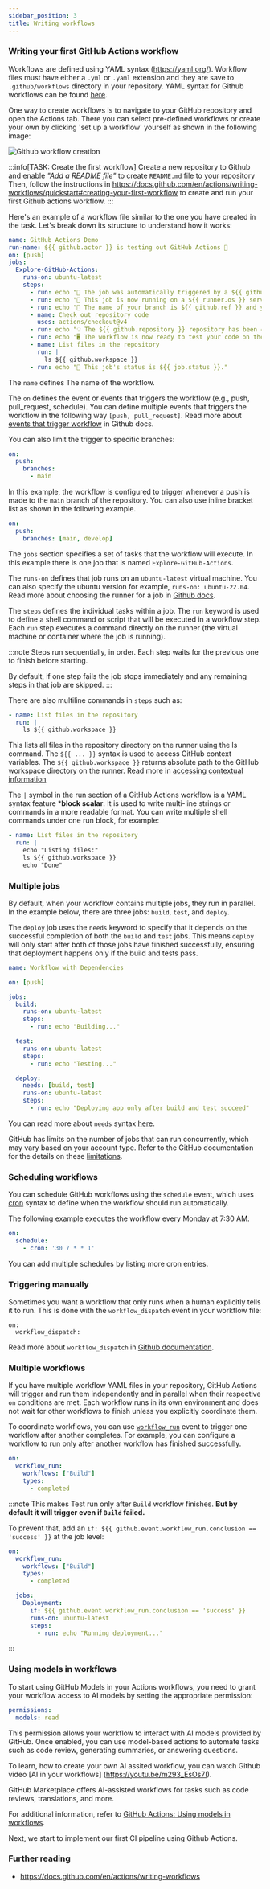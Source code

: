 ```yaml
---
sidebar_position: 3
title: Writing workflows
---
```


### Writing your first GitHub Actions workflow

Workflows are defined using YAML syntax (https://yaml.org/). Workflow files must have either a `.yml` or `.yaml` extension and they are save to `.github/workflows` directory in your repository. YAML syntax for Github workflows can be found [here](https://docs.github.com/en/actions/reference/workflows-and-actions/workflow-syntax).

One way to create workflows is to navigate to your GitHub repository and open the Actions tab. There you can select pre-defined workflows or create your own by clicking 'set up a workflow' yourself as shown in the following image:

![Github workflow creation](./img/github_actions_tab.png)

:::info[TASK: Create the first workflow]
Create a new repository to Github and enable *"Add a README file"* to create `README.md` file to your repository Then, follow the instructions in https://docs.github.com/en/actions/writing-workflows/quickstart#creating-your-first-workflow to create and run your first Github actions workflow.
:::

Here's an example of a workflow file similar to the one you have created in the task. Let's break down its structure to understand how it works:

```yaml
name: GitHub Actions Demo
run-name: ${{ github.actor }} is testing out GitHub Actions 🚀
on: [push]
jobs:
  Explore-GitHub-Actions:
    runs-on: ubuntu-latest
    steps:
      - run: echo "🎉 The job was automatically triggered by a ${{ github.event_name }} event."
      - run: echo "🐧 This job is now running on a ${{ runner.os }} server hosted by GitHub!"
      - run: echo "🔎 The name of your branch is ${{ github.ref }} and your repository is ${{ github.repository }}."
      - name: Check out repository code
        uses: actions/checkout@v4
      - run: echo "💡 The ${{ github.repository }} repository has been cloned to the runner."
      - run: echo "🖥️ The workflow is now ready to test your code on the runner."
      - name: List files in the repository
        run: |
          ls ${{ github.workspace }}
      - run: echo "🍏 This job's status is ${{ job.status }}."
```

The `name` defines The name of the workflow.

The `on` defines the event or events that triggers the workflow (e.g., push, pull_request, schedule). You can define multiple events that triggers the workflow in the following way `[push, pull_request]`. Read more about [events that trigger workflow](https://docs.github.com/en/actions/writing-workflows/choosing-when-your-workflow-runs/events-that-trigger-workflows) in Github docs.

You can also limit the trigger to specific branches:
```yaml
on:
  push:
    branches:
      - main
```
In this example, the workflow is configured to trigger whenever a push is made to the `main` branch of the repository. You can also use inline bracket list as shown in the following example.
```yaml
on:
  push:
    branches: [main, develop]
```

The `jobs` section specifies a set of tasks that the workflow will execute. In this example there is one job that is named `Explore-GitHub-Actions`. 

The `runs-on` defines that job runs on an `ubuntu-latest` virtual machine. You can also specify the ubuntu version for example, `runs-on: ubuntu-22.04`. Read more about choosing the runner for a job in [Github docs](https://docs.github.com/en/actions/writing-workflows/choosing-where-your-workflow-runs/choosing-the-runner-for-a-job).

The `steps` defines the individual tasks within a job. The `run` keyword is used to define a shell command or script that will be executed in a workflow step. Each `run` step executes a command directly on the runner (the virtual machine or container where the job is running).

:::note
Steps run sequentially, in order. Each step waits for the previous one to finish before starting.

By default, if one step fails the job stops immediately and any remaining steps in that job are skipped.
:::

There are also multiline commands in `steps` such as:
```yaml
- name: List files in the repository
  run: |
    ls ${{ github.workspace }}
```
This lists all files in the repository directory on the runner using the ls command. The `${{ ... }}` syntax is used to access GitHub context variables. The `${{ github.workspace }}` returns absolute path to the GitHub workspace directory on the runner. Read more in [accessing contextual information](https://docs.github.com/en/actions/writing-workflows/choosing-what-your-workflow-does/accessing-contextual-information-about-workflow-runs)

The `|` symbol in the run section of a GitHub Actions workflow is a YAML syntax feature ***block scalar**. It is used to write multi-line strings or commands in a more readable format. You can write multiple shell commands under one run block, for example:

```yaml
- name: List files in the repository
  run: |
    echo "Listing files:"
    ls ${{ github.workspace }}
    echo "Done"
```

### Multiple jobs

By default, when your workflow contains multiple jobs, they run in parallel. In the example below, there are three jobs: `build`, `test`, and `deploy`.

The `deploy` job uses the `needs` keyword to specify that it depends on the successful completion of both the `build` and `test` jobs. This means `deploy` will only start after both of those jobs have finished successfully, ensuring that deployment happens only if the build and tests pass.

```yaml
name: Workflow with Dependencies

on: [push]

jobs:
  build:
    runs-on: ubuntu-latest
    steps:
      - run: echo "Building..."

  test:
    runs-on: ubuntu-latest
    steps:
      - run: echo "Testing..."

  deploy:
    needs: [build, test]
    runs-on: ubuntu-latest
    steps:
      - run: echo "Deploying app only after build and test succeed"
```

You can read more about `needs` syntax [here](https://docs.github.com/en/actions/writing-workflows/workflow-syntax-for-github-actions#jobsjob_idneeds).

GitHub has limits on the number of jobs that can run concurrently, which may vary based on your account type. Refer to the GitHub documentation for the details on these [limitations](https://docs.github.com/en/actions/administering-github-actions/usage-limits-billing-and-administration).

### Scheduling workflows

You can schedule GitHub workflows using the `schedule` event, which uses [cron](https://en.wikipedia.org/wiki/Cron) syntax to define when the workflow should run automatically.

The following example executes the workflow every Monday at 7:30 AM.

```yaml
on:
  schedule:
    - cron: '30 7 * * 1'
```

You can add multiple schedules by listing more cron entries.

### Triggering manually

Sometimes you want a workflow that only runs when a human explicitly tells it to run. This is done with the `workflow_dispatch` event in your workflow file:

```
on:
  workflow_dispatch:
```

Read more about `workflow_dispatch` in [Github documentation](https://docs.github.com/en/actions/reference/workflows-and-actions/events-that-trigger-workflows#workflow_dispatch).

### Multiple workflows

If you have multiple workflow YAML files in your repository, GitHub Actions will trigger and run them independently and in parallel when their respective `on` conditions are met. Each workflow runs in its own environment and does not wait for other workflows to finish unless you explicitly coordinate them.

To coordinate workflows, you can use [`workflow_run`](https://docs.github.com/en/actions/using-workflows/events-that-trigger-workflows#workflow_run) event to trigger one workflow after another completes. For example, you can configure a workflow to run only after another workflow has finished successfully.

  ```yaml
  on:
    workflow_run:
      workflows: ["Build"]
      types:
        - completed
  ```

:::note
This makes Test run only after `Build` workflow finishes. **But by default it will trigger even if `Build` failed.**

To prevent that, add an `if: ${{ github.event.workflow_run.conclusion == 'success' }}` at the job level:

```yaml
on:
  workflow_run:
    workflows: ["Build"]
    types:
      - completed

  jobs:
    Deployment:
      if: ${{ github.event.workflow_run.conclusion == 'success' }}
      runs-on: ubuntu-latest
      steps:
        - run: echo "Running deployment..."
```

:::
### Using models in workflows

To start using GitHub Models in your Actions workflows, you need to grant your workflow access to AI models by setting the appropriate permission:
```yaml
permissions:
  models: read
```
This permission allows your workflow to interact with AI models provided by GitHub. Once enabled, you can use model-based actions to automate tasks such as code review, generating summaries, or answering questions.

To learn, how to create your own AI assited workflow, you can watch Github video [AI in your workflows]  (https://youtu.be/m293_EsOs7I).

GitHub Marketplace offers AI-assisted workflows for tasks such as code reviews, translations, and more. 

For additional information, refer to [GitHub Actions: Using models in workflows](https://docs.github.com/en/actions/using-workflows/using-models-in-workflows).

Next, we start to implement our first CI pipeline using Github Actions.

### Further reading
- https://docs.github.com/en/actions/writing-workflows
